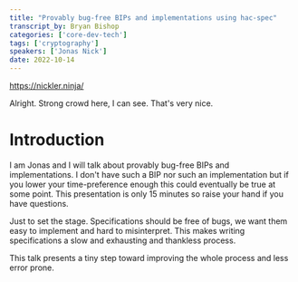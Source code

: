 ```yaml
---
title: "Provably bug-free BIPs and implementations using hac-spec"
transcript_by: Bryan Bishop
categories: ['core-dev-tech']
tags: ['cryptography']
speakers: ['Jonas Nick']
date: 2022-10-14
---
```


<https://nickler.ninja/>

Alright. Strong crowd here, I can see. That's very nice.

# Introduction

I am Jonas and I will talk about provably bug-free BIPs and implementations. I don't have such a BIP nor such an implementation but if you lower your time-preference enough this could eventually be true at some point. This presentation is only 15 minutes so raise your hand if you have questions.

Just to set the stage. Specifications should be free of bugs, we want them easy to implement and hard to misinterpret. This makes writing specifications a slow and exhausting and thankless process.

This talk presents a tiny step toward improving the whole process and less error prone.


